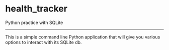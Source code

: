 # health_tracker
Python practice with SQLite
___
This is a simple command line Python application that will 
give you various options to interact with its SQLite db.


